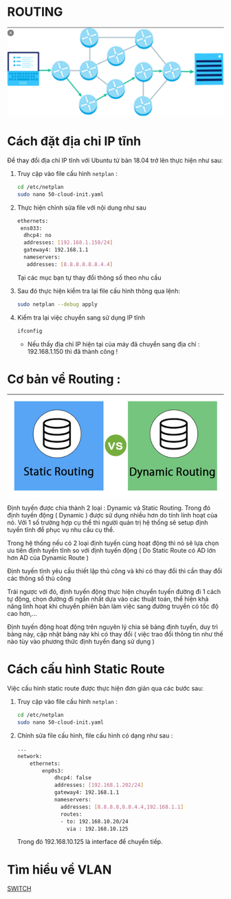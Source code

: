 # ROUTING

![ROUTING/Untitled.png](ROUTING/Untitled.png)

# Cách đặt địa chỉ IP tĩnh

Để thay đổi địa chỉ IP tĩnh với Ubuntu từ bản 18.04 trở lên thực hiện như sau:

1. Truy cập vào file cấu hình `netplan` :

    ```bash
    cd /etc/netplan
    sudo nano 50-cloud-init.yaml
    ```

2. Thực hiện chỉnh sửa file với nội dung như sau

    ```bash
    ethernets:
     ens033:
      dhcp4: no
      addresses: [192.168.1.150/24]
      gateway4: 192.168.1.1
      nameservers:
       addresses: [8.8.8.8.8.8.4.4]
    ```

    Tại các mục bạn tự thay đổi thông số theo nhu cầu

3. Sau đó thực hiện kiểm tra lại file cấu hình thông qua lệnh:

    ```bash
    sudo netplan --debug apply
    ```

4. Kiểm tra lại việc chuyển sang sử dụng IP tĩnh

    ```bash
    ifconfig
    ```

    - Nếu thấy địa chỉ IP hiện tại của máy đã chuyển sang địa chỉ : 192.168.1.150 thì đã thành công !

# Cơ bản về Routing :

![ROUTING/Untitled%201.png](ROUTING/Untitled%201.png)

Định tuyến được chia thành 2 loại : Dynamic và Static Routing. Trong đó định tuyến động ( Dynamic ) được sử dụng nhiều hơn do tính linh hoạt của nó. Với 1 số trường hợp cụ thể thì người quản trị hệ thống sẽ setup định tuyến tĩnh để phục vụ nhu cầu cụ thể.

Trong hệ thống nếu có 2 loại định tuyến cùng hoạt động thì nó sẽ lựa chọn ưu tiên định tuyến tĩnh so với định tuyến động ( Do Static Route có AD lớn hơn AD của Dynamic Route )

Định tuyến tĩnh yêu cầu thiết lập thủ công và khi có thay đổi thì cần thay đổi các thông số thủ công

Trái ngược với đó, định tuyến động thực hiện chuyển tuyến đường đi 1 cách tự động, chọn đường đi ngắn nhất dựa vào các thuật toán, thể hiện khả năng linh hoạt khi chuyển phiên bản làm việc sang đường truyền có tốc độ cao hơn,...

Định tuyến động hoạt động trên nguyên lý chia sẻ bảng định tuyến, duy trì bảng này, cập nhật bảng này khi có thay đổi ( việc trao đổi thông tin như thế nào tùy vào phương thức định tuyến đang sử dụng ) 

# Cách cấu hình Static Route

Việc cấu hình static route được thực hiện đơn giản qua các bước sau:

1. Truy cập vào file cấu hình `netplan` :

    ```bash
    cd /etc/netplan
    sudo nano 50-cloud-init.yaml
    ```

2. Chính sửa file cấu hình, file cấu hình có dạng như sau :

    ```bash
    ...
    network:
        ethernets:
            enp0s3:
                dhcp4: false
                addresses: [192.168.1.202/24]
                gateway4: 192.168.1.1
                nameservers:
                  addresses: [8.8.8.8,8.8.4.4,192.168.1.1]
                  routes:
                  - to: 192.168.10.20/24
                    via : 192.168.10.125

    ```

    Trong đó 192.168.10.125 là interface để chuyển tiếp.

# Tìm hiểu về VLAN
[SWITCH](ROUTING/SWITCH.md)
